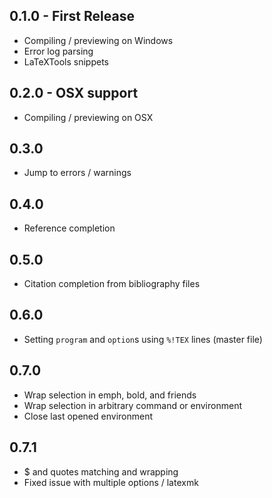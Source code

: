 ## 0.1.0 - First Release
* Compiling / previewing on Windows
* Error log parsing
* LaTeXTools snippets

## 0.2.0 - OSX support
* Compiling / previewing on OSX

## 0.3.0
* Jump to errors / warnings

## 0.4.0
* Reference completion

## 0.5.0
* Citation completion from bibliography files

## 0.6.0
* Setting `program` and `option`s using `%!TEX` lines (master file)

## 0.7.0
* Wrap selection in emph, bold, and friends
* Wrap selection in arbitrary command or environment
* Close last opened environment

## 0.7.1
* $ and quotes matching and wrapping
* Fixed issue with multiple options / latexmk
